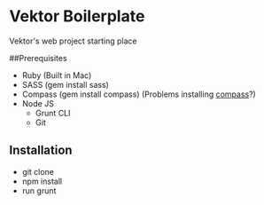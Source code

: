 # Vektor Boilerplate
Vektor's web project starting place

##Prerequisites

- Ruby (Built in Mac)
- SASS (gem install sass)
- Compass (gem install compass) (Problems installing <a href="http://stackoverflow.com/questions/32891965/error-while-executing-gem-errnoeperm-operation-not-permitted" target="blank">compass</a>?)
- Node JS
  - Grunt CLI
  - Git 


## Installation
- git clone
- npm install
- run grunt
